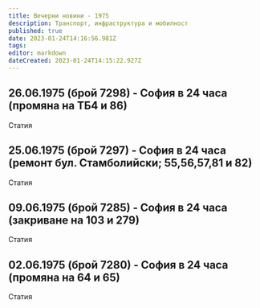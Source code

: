 ```yaml
---
title: Вечерни новини - 1975
description: Транспорт, инфраструктура и мобилност
published: true
date: 2023-01-24T14:16:56.981Z
tags: 
editor: markdown
dateCreated: 2023-01-24T14:15:22.927Z
---
```


## 26.06.1975 (брой 7298) - София в 24 часа (промяна на ТБ4 и 86)

Статия

## 25.06.1975 (брой 7297) - София в 24 часа (ремонт бул. Стамболийски; 55,56,57,81 и 82)

Статия


## 09.06.1975 (брой 7285) - София в 24 часа (закриване на 103 и 279)

Статия

## 02.06.1975 (брой 7280) - София в 24 часа (промяна на 64 и 65)

Статия
